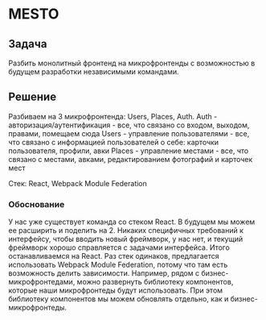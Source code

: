 # MESTO

## Задача

Разбить монолитный фронтенд на микрофронтенды с возможностью в будущем разработки независимыми командами.

## Решение

Разбиваем на 3 микрофронтенда: Users, Places, Auth.
Auth - авторизация/аутентификация - все, что связано со входом, выходом, правами, помещаем сюда
Users - управление пользователями - все, что связано с информацией пользователей о себе: карточки пользователя, профили, авки
Places - управление местами - все, что связано с местами, авками, редактированием фотографий и карточек мест

Стек:  React,  Webpack Module Federation

### Обоснование

У нас уже существует команда со стеком React. В будущем мы можем ее расширить и поделить на 2. Никаких специфичных требований к интерфейсу, чтобы вводить новый фреймворк, у нас нет, и текущий фреймворк хорошо справляется с задачами интерфейса. Итого останавливаемся на React.
Раз стек одинаков, предлагается использовать Webpack Module Federation, потому что там есть возможность делить зависимости. Например, рядом с бизнес-микрофронтедами, можно развернуть библиотеку компонентов, которые наши микрофронтеды будут использовать. При этом библиотеку компонентов мы можем обновлять отдельно, как и бизнес-микрофронтеды.



 



